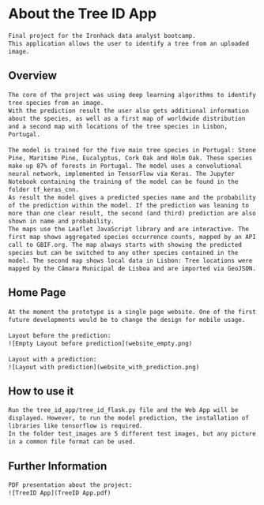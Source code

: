 # About the Tree ID App

    Final project for the Ironhack data analyst bootcamp. 
    This application allows the user to identify a tree from an uploaded image.


## Overview

    The core of the project was using deep learning algorithms to identify tree species from an image. 
    With the prediction result the user also gets additional information about the species, as well as a first map of worldwide distribution and a second map with locations of the tree species in Lisbon, Portugal.
    
    The model is trained for the five main tree species in Portugal: Stone Pine, Maritime Pine, Eucalyptus, Cork Oak and Holm Oak. These species make up 87% of forests in Portugal. The model uses a convolutional neural network, implemented in TensorFlow via Keras. The Jupyter Notebook containing the training of the model can be found in the folder tf_keras_cnn.
    As result the model gives a predicted species name and the probability of the prediction within the model. If the prediction was leaning to more than one clear result, the second (and third) prediction are also shown in name and probability. 
    The maps use the Leaflet JavaScript library and are interactive. The first map shows aggregated species occurrence counts, mapped by an API call to GBIF.org. The map always starts with showing the predicted species but can be switched to any other species contained in the model. The second map shows local data in Lisbon: Tree locations were mapped by the Câmara Municipal de Lisboa and are imported via GeoJSON.


## Home Page

    At the moment the prototype is a single page website. One of the first future developments would be to change the design for mobile usage.

    Layout before the prediction:
    ![Empty Layout before prediction](website_empty.png)

    Layout with a prediction:
    ![Layout with prediction](website_with_prediction.png)


## How to use it

    Run the tree_id_app/tree_id_flask.py file and the Web App will be displayed. However, to run the model prediction, the installation of libraries like tensorflow is required.
    In the folder test_images are 5 different test images, but any picture in a common file format can be used.


## Further Information

    PDF presentation about the project: 
    ![TreeID App](TreeID App.pdf)